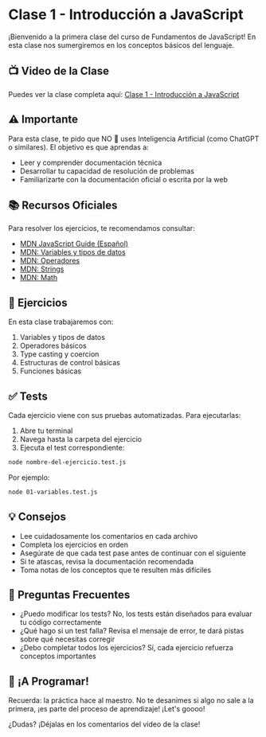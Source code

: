 # Clase 1 - Introducción a JavaScript
¡Bienvenido a la primera clase del curso de Fundamentos de JavaScript! En esta clase nos sumergiremos en los conceptos básicos del lenguaje.

## 📺 Video de la Clase

Puedes ver la clase completa aquí: [Clase 1 - Introducción a JavaScript](https://youtu.be/ULT6DUWaqKE)


## ⚠️ Importante
Para esta clase, te pido que NO 👊 uses Inteligencia Artificial (como ChatGPT o similares). El objetivo es que aprendas a:

- Leer y comprender documentación técnica
- Desarrollar tu capacidad de resolución de problemas
- Familiarizarte con la documentación oficial o escrita por la web
## 📚 Recursos Oficiales
Para resolver los ejercicios, te recomendamos consultar:

- [MDN JavaScript Guide (Español)](https://developer.mozilla.org/es/docs/Web/JavaScript/Guide)
- [MDN: Variables y tipos de datos](https://developer.mozilla.org/es/docs/Web/JavaScript/Data_structures)
- [MDN: Operadores](https://developer.mozilla.org/es/docs/Web/JavaScript/Guide/Expressions_and_Operators)
- [MDN: Strings](https://developer.mozilla.org/es/docs/Web/JavaScript/Reference/Global_Objects/String)
- [MDN: Math](https://developer.mozilla.org/es/docs/Web/JavaScript/Reference/Global_Objects/Math)

## 🎯 Ejercicios
En esta clase trabajaremos con:

1. Variables y tipos de datos
2. Operadores básicos
3. Type casting y coercion
4. Estructuras de control básicas
5. Funciones básicas
## ✅ Tests
Cada ejercicio viene con sus pruebas automatizadas. Para ejecutarlas:

1. Abre tu terminal
2. Navega hasta la carpeta del ejercicio
3. Ejecuta el test correspondiente:
```bash
node nombre-del-ejercicio.test.js
 ```

Por ejemplo:

```bash
node 01-variables.test.js
 ```

## 💡 Consejos
- Lee cuidadosamente los comentarios en cada archivo
- Completa los ejercicios en orden
- Asegúrate de que cada test pase antes de continuar con el siguiente
- Si te atascas, revisa la documentación recomendada
- Toma notas de los conceptos que te resulten más difíciles
## 🤔 Preguntas Frecuentes
- ¿Puedo modificar los tests? No, los tests están diseñados para evaluar tu código correctamente
- ¿Qué hago si un test falla? Revisa el mensaje de error, te dará pistas sobre qué necesitas corregir
- ¿Debo completar todos los ejercicios? Sí, cada ejercicio refuerza conceptos importantes
## 🎉 ¡A Programar!
Recuerda: la práctica hace al maestro. No te desanimes si algo no sale a la primera, ¡es parte del proceso de aprendizaje! ¡Let's goooo!

¿Dudas? ¡Déjalas en los comentarios del video de la clase!
